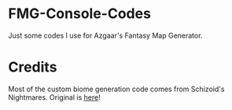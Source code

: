 # FMG-Console-Codes
Just some codes I use for Azgaar's Fantasy Map Generator.


# Credits
Most of the custom biome generation code comes from Schizoid's Nightmares. Original is [here](https://schizoidnightmares.medium.com/how-to-generate-custom-biomes-in-azgaars-fantasy-map-generator-763e726a1093)!
